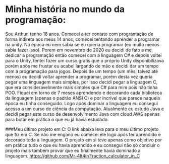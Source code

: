 # Minha história no mundo da programação:

Sou Arthur, tenho 18 anos. Comecei a ter contato com programação de forma indireta aos meus 14 anos, comecei tentando aprender a programar na unity. Na época eu nem sabia se eu queria programar (eu muito menos sabia fazer isso). Porem em novembro de 2020 eu decidi de fato a me dedicar a programação então comecei com a linguagem C# e depois voltei para o Unity, tentei fazer um curso gratis que o próprio Unity disponibilizava porém após me frustar eu acabei largando de mão e decidi dar um tempo com a programação para jogos. Depois de um tempo (um mês, talvez até menos) eu decidi voltar aprender a programar, porém desta vez queria pegar uma linguagem mais simples, por isso decidi pegar a linguagem C, que era consideravelmente mais simples que C# para mim pois não tinha POO. Fiquei em torno de 7 meses aprendendo e decorando cada biblioteca da linguagem (apenas o padrão ANSI C) e por incrível que parece naquela época eu tinha conseguido. Logo após dominar a linguagem eu consegui acesso a um curso de ciência da computação. Atualmente eu estudo Java e decidi pegar este curso de desenvolvimento Java com cloud AWS apenas para botar em prática o que eu já havia estudado.

###Meu último projeto em C:
O link abaixa leva para o meu último projeto que fiz em C. Se não me engano eu comecei ele logo após ter aprendido e decorado toda a linguagem. O projeto em si teve apenas como objetivo por em prática tudo o que eu havia aprendido e eu consegui não só concluir o projeto mais também provar que eu finalmente havia dominado a linguagem.
https://github.com/Mr-4lt4ir/Fraction_calculator_in_C